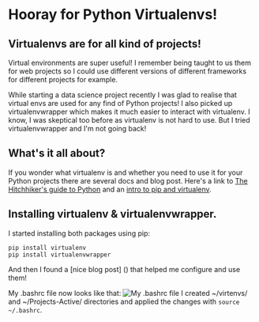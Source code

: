 Hooray for Python Virtualenvs!
=========

Virtualenvs are for all kind of projects!
-----

Virtual environments are super useful!
I remember being taught to us them for web projects
so I could use different versions of different
frameworks for different projects for example.

While starting a data science project recently
I was glad to realise that virtual envs are used
for any find of Python projects!
I also picked up virtualenvwrapper which makes it
much easier to interact with virtualenv.
I know, I was skeptical too before as virtualenv is not
hard to use. But I tried virtualenvwrapper and
I'm not going back!


What's it all about? 
----

If you wonder what virtualenv is and whether you need to use it for
your Python projects there are several docs and blog post.
Here's a link to [The Hitchhiker's guide to Python](http://docs.python-guide.org/en/latest/dev/virtualenvs/) and an [intro to pip and virtualenv](http://www.dabapps.com/blog/introduction-to-pip-and-virtualenv-python/).


Installing virtualenv & virtualenvwrapper.
-----
I started installing both packages using pip:
```
pip install virtualenv
pip install virtualenvwrapper
```
And then I found a [nice blog post] () that helped
me configure and use them!

My .bashrc file now looks like that:
![My .bashrc file](https://raw.github.com/eleonore9/using-python-virtualenv/master/img/bashrc_virtenvs.png)
I created ~/virtenvs/ and ~/Projects-Active/ directories
and applied the changes with ```source ~/.bashrc```.